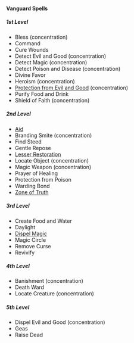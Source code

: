 #### Vanguard Spells
<!-- Since Vanguards don't have ritual casting, ritual spells are not marked as such. -->

##### 1st Level

- Bless (concentration)
- Command
- Cure Wounds
- Detect Evil and Good (concentration)
- Detect Magic (concentration)
- Detect Poison and Disease (concentration)
- Divine Favor
- Heroism (concentration)
- [Protection from Evil and Good](#Protection_from_Evil_and_Good_protection_from_evil_and_good) (concentration)
- Purify Food and Drink
- Shield of Faith (concentration)

##### 2nd Level

- [Aid](#Aid_aid)
- Branding Smite (concentration)
- Find Steed
- Gentle Repose
- [Lesser Restoration](#Lesser_Restoration_lesser_restoration)
- Locate Object (concentration)
- Magic Weapon (concentration)
- Prayer of Healing
- Protection from Poison
- Warding Bond
- [Zone of Truth](#Zone_of_Truth_zone_of_truth)

##### 3rd Level

- Create Food and Water
- Daylight
- [Dispel Magic](#Dispel_Magic_dispel_magic)
- Magic Circle
- Remove Curse
- Revivify

##### 4th Level

- Banishment (concentration)
- Death Ward
- Locate Creature (concentration)

##### 5th Level

- Dispel Evil and Good (concentration)
- Geas
- Raise Dead
